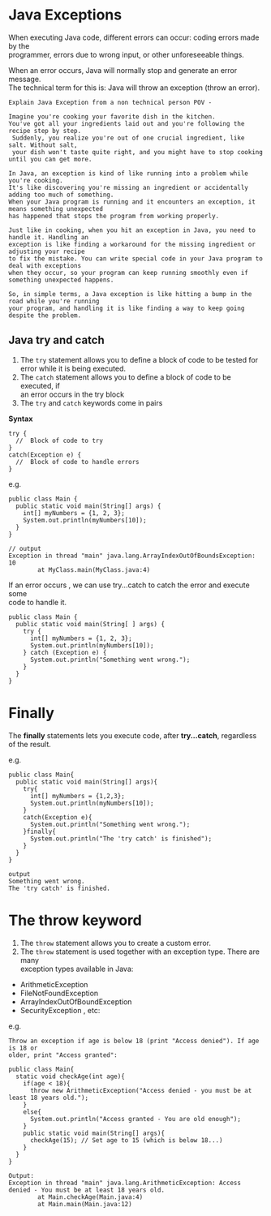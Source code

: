 # Java Exceptions

When executing Java code, different errors can occur: coding errors made by the   
programmer, errors due to wrong input, or other unforeseeable things.  

When an error occurs, Java will normally stop and generate an error message.   
The technical term for this is: Java will throw an exception (throw an error).

```
Explain Java Exception from a non technical person POV - 

Imagine you're cooking your favorite dish in the kitchen. 
You've got all your ingredients laid out and you're following the recipe step by step.
 Suddenly, you realize you're out of one crucial ingredient, like salt. Without salt, 
 your dish won't taste quite right, and you might have to stop cooking until you can get more.

In Java, an exception is kind of like running into a problem while you're cooking. 
It's like discovering you're missing an ingredient or accidentally adding too much of something. 
When your Java program is running and it encounters an exception, it means something unexpected 
has happened that stops the program from working properly.

Just like in cooking, when you hit an exception in Java, you need to handle it. Handling an 
exception is like finding a workaround for the missing ingredient or adjusting your recipe 
to fix the mistake. You can write special code in your Java program to deal with exceptions 
when they occur, so your program can keep running smoothly even if something unexpected happens.

So, in simple terms, a Java exception is like hitting a bump in the road while you're running 
your program, and handling it is like finding a way to keep going despite the problem.
```

## Java try and catch
1. The `try` statement allows you to define a block of code to be tested for error while it is being executed.
2. The `catch` statement allows you to define a block of code to be executed, if  
an error occurs in the try block
3. The `try` and `catch` keywords come in pairs

**Syntax** 
```
try {
  //  Block of code to try
}
catch(Exception e) {
  //  Block of code to handle errors
}
``` 
e.g. 

```
public class Main {
  public static void main(String[] args) {
    int[] myNumbers = {1, 2, 3};
    System.out.println(myNumbers[10]);
  }
}

// output
Exception in thread "main" java.lang.ArrayIndexOutOfBoundsException: 10
        at MyClass.main(MyClass.java:4)
```
If an error occurs , we can use try...catch to catch the error and execute some  
code to handle it.  

```
public class Main {
  public static void main(String[ ] args) {
    try {
      int[] myNumbers = {1, 2, 3};
      System.out.println(myNumbers[10]);
    } catch (Exception e) {
      System.out.println("Something went wrong.");
    }
  }
}
```

# Finally 
The **finally** statements lets you execute code, after **try...catch**, regardless of the result.

e.g.  
```
public class Main{
  public static void main(String[] args){
    try{
      int[] myNumbers = {1,2,3};
      System.out.println(myNumbers[10]);
    }
    catch(Exception e){
      System.out.println("Something went wrong.");
    }finally{
      System.out.println("The 'try catch' is finished");
    }
  }
}

output 
Something went wrong.
The 'try catch' is finished.
```

# The throw keyword
1. The `throw` statement allows you to create a custom error.
2. The `throw` statement is used together with an exception type. There are many  
exception types available in Java:
  * ArithmeticException
  * FileNotFoundException
  * ArrayIndexOutOfBoundException
  * SecurityException , etc:

e.g.
```
Throw an exception if age is below 18 (print "Access denied"). If age is 18 or 
older, print "Access granted":

public class Main{
  static void checkAge(int age){
    if(age < 18){
      throw new ArithmeticException("Access denied - you must be at least 18 years old.");
    }
    else{
      System.out.println("Access granted - You are old enough");
    }
    public static void main(String[] args){
      checkAge(15); // Set age to 15 (which is below 18...)
    }
  }
}

Output:
Exception in thread "main" java.lang.ArithmeticException: Access denied - You must be at least 18 years old.
        at Main.checkAge(Main.java:4)
        at Main.main(Main.java:12)

```